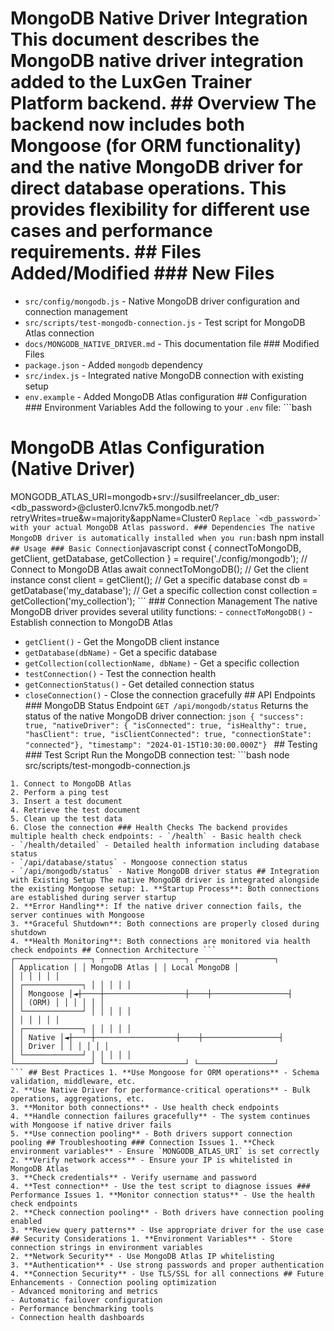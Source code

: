 # MongoDB Native Driver Integration This document describes the MongoDB native driver integration added to the LuxGen Trainer Platform backend. ## Overview The backend now includes both Mongoose (for ORM functionality) and the native MongoDB driver for direct database operations. This provides flexibility for different use cases and performance requirements. ## Files Added/Modified ### New Files
- `src/config/mongodb.js` - Native MongoDB driver configuration and connection management
- `src/scripts/test-mongodb-connection.js` - Test script for MongoDB Atlas connection
- `docs/MONGODB_NATIVE_DRIVER.md` - This documentation file ### Modified Files
- `package.json` - Added `mongodb` dependency
- `src/index.js` - Integrated native MongoDB connection with existing setup
- `env.example` - Added MongoDB Atlas configuration ## Configuration ### Environment Variables Add the following to your `.env` file: ```bash
# MongoDB Atlas Configuration (Native Driver)
MONGODB_ATLAS_URI=mongodb+srv://susilfreelancer_db_user:<db_password>@cluster0.lcnv7k5.mongodb.net/?retryWrites=true&w=majority&appName=Cluster0
``` Replace `<db_password>` with your actual MongoDB Atlas password. ### Dependencies The native MongoDB driver is automatically installed when you run: ```bash
npm install
``` ## Usage ### Basic Connection ```javascript
const { connectToMongoDB, getClient, getDatabase, getCollection } = require('./config/mongodb'); // Connect to MongoDB Atlas
await connectToMongoDB(); // Get the client instance
const client = getClient(); // Get a specific database
const db = getDatabase('my_database'); // Get a specific collection
const collection = getCollection('my_collection');
``` ### Connection Management The native MongoDB driver provides several utility functions: - `connectToMongoDB()` - Establish connection to MongoDB Atlas
- `getClient()` - Get the MongoDB client instance
- `getDatabase(dbName)` - Get a specific database
- `getCollection(collectionName, dbName)` - Get a specific collection
- `testConnection()` - Test the connection health
- `getConnectionStatus()` - Get detailed connection status
- `closeConnection()` - Close the connection gracefully ## API Endpoints ### MongoDB Status Endpoint ```
GET /api/mongodb/status
``` Returns the status of the native MongoDB driver connection: ```json
{ "success": true, "nativeDriver": { "isConnected": true, "isHealthy": true, "hasClient": true, "isClientConnected": true, "connectionState": "connected"}, "timestamp": "2024-01-15T10:30:00.000Z"}
``` ## Testing ### Test Script Run the MongoDB connection test: ```bash
node src/scripts/test-mongodb-connection.js
``` This script will:
1. Connect to MongoDB Atlas
2. Perform a ping test
3. Insert a test document
4. Retrieve the test document
5. Clean up the test data
6. Close the connection ### Health Checks The backend provides multiple health check endpoints: - `/health` - Basic health check
- `/health/detailed` - Detailed health information including database status
- `/api/database/status` - Mongoose connection status
- `/api/mongodb/status` - Native MongoDB driver status ## Integration with Existing Setup The native MongoDB driver is integrated alongside the existing Mongoose setup: 1. **Startup Process**: Both connections are established during server startup
2. **Error Handling**: If the native driver connection fails, the server continues with Mongoose
3. **Graceful Shutdown**: Both connections are properly closed during shutdown
4. **Health Monitoring**: Both connections are monitored via health check endpoints ## Connection Architecture ```
┌─────────────────┐ ┌──────────────────┐ ┌─────────────────┐
│ Application │ │ MongoDB Atlas │ │ Local MongoDB │
│ │ │ │ │ │
│ ┌─────────────┐ │ │ │ │ │
│ │ Mongoose │◄┼────┼──────────────────┼────┼─────────────────┤
│ │ (ORM) │ │ │ │ │ │
│ └─────────────┘ │ │ │ │ │
│ │ │ │ │ │
│ ┌─────────────┐ │ │ │ │ │
│ │ Native │◄┼────┼──────────────────┼────┼─────────────────┤
│ │ Driver │ │ │ │ │ │
│ └─────────────┘ │ │ │ │ │
└─────────────────┘ └──────────────────┘ └─────────────────┘
``` ## Best Practices 1. **Use Mongoose for ORM operations** - Schema validation, middleware, etc.
2. **Use Native Driver for performance-critical operations** - Bulk operations, aggregations, etc.
3. **Monitor both connections** - Use health check endpoints
4. **Handle connection failures gracefully** - The system continues with Mongoose if native driver fails
5. **Use connection pooling** - Both drivers support connection pooling ## Troubleshooting ### Connection Issues 1. **Check environment variables** - Ensure `MONGODB_ATLAS_URI` is set correctly
2. **Verify network access** - Ensure your IP is whitelisted in MongoDB Atlas
3. **Check credentials** - Verify username and password
4. **Test connection** - Use the test script to diagnose issues ### Performance Issues 1. **Monitor connection status** - Use the health check endpoints
2. **Check connection pooling** - Both drivers have connection pooling enabled
3. **Review query patterns** - Use appropriate driver for the use case ## Security Considerations 1. **Environment Variables** - Store connection strings in environment variables
2. **Network Security** - Use MongoDB Atlas IP whitelisting
3. **Authentication** - Use strong passwords and proper authentication
4. **Connection Security** - Use TLS/SSL for all connections ## Future Enhancements - Connection pooling optimization
- Advanced monitoring and metrics
- Automatic failover configuration
- Performance benchmarking tools
- Connection health dashboards 